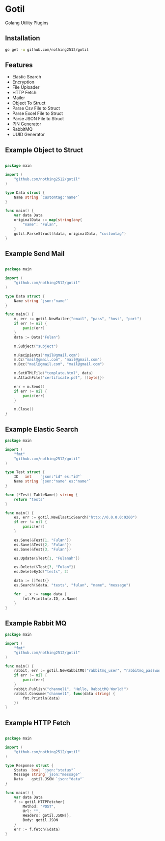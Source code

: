 # Gotil
Golang Utility Plugins

## Installation
```bash
go get -u github.com/nothing2512/gotil
```

## Features
- Elastic Search
- Encryption
- File Uploader
- HTTP Fetch
- Mailer
- Object To Struct
- Parse Csv File to Struct
- Parse Excel File to Struct
- Parse JSON File to Struct
- PIN Generator
- RabbitMQ
- UUID Generator

## Example Object to Struct
```go

package main

import (
    "github.com/nothing2512/gotil"
)

type Data struct {
    Name string `customtag:"name"`
}

func main() {
    var data Data
    originalData := map[string]any{
        "name": "Fulan",
    }
    gotil.ParseStruct(&data, originalData, "customtag")
}
```

## Example Send Mail
```go

package main

import (
    "github.com/nothing2512/gotil"
)

type Data struct {
    Name string `json:"name"`
}

func main() {
    m, err := gotil.NewMailer("email", "pass", "host", "port")
	if err != nil {
		panic(err)
	}
	data := Data{"Fulan"}

	m.Subject("subject")

	m.Recipients("mail@gmail.com")
	m.Cc("mail@gmail.com", "mail@gmail.com")
	m.Bcc("mail@gmail.com", "mail@gmail.com")

	m.SetHTMLFile("template.html", data)
	m.AttachFile("certificate.pdf", []byte{})

	err = m.Send()
	if err != nil {
		panic(err)
	}

	m.Close()
}
```

## Example Elastic Search
```go
package main

import (
    "fmt"
    "github.com/nothing2512/gotil"
)

type Test struct {
	ID   int    `json:"id" es:"id"`
	Name string `json:"name" es:"name"`
}

func (*Test) TableName() string {
	return "tests"
}

func main() {
	es, err := gotil.NewElasticSearch("http://0.0.0.0:9200")
    if err != nil {
        panic(err)
    }

	es.Save(&Test{1, "Fulan"})
	es.Save(&Test{2, "Fulan"})
	es.Save(&Test{3, "Fulan"})

	es.Update(&Test{1, "Fulanah"})

	es.Delete(&Test{3, "Fulan"})
	es.DeleteById("tests", 2)

	data := []Test{}
	es.Search(&data, "tests", "fulan", "name", "message")

	for _, x := range data {
		fmt.Println(x.ID, x.Name)
	}
}
```

## Example Rabbit MQ
```go
package main

import (
    "fmt"
    "github.com/nothing2512/gotil"
)

func main() {
	rabbit, err := gotil.NewRabbitMQ("rabbitmq_user", "rabbitmq_password", "0.0.0.0", "5672")
	if err != nil {
		panic(err)
	}
	rabbit.Publish("channel1", "Hello, RabbitMQ World!")
	rabbit.Consume("channel1", func(data string) {
		fmt.Println(data)
	})
}
```

## Example HTTP Fetch
```go

package main

import (
    "github.com/nothing2512/gotil"
)

type Response struct {
	Status	bool `json:"status"`
	Message	string `json:"message"`
	Data 	gotil.JSON `json:"data"`
}

func main() {
	var data Data
	f := gotil.HTTPFetcher{
		Method: "POST",
		Url: "",
		Headers: gotil.JSON{},
		Body: gotil.JSON
	}
	err := f.fetch(&data)
}

```